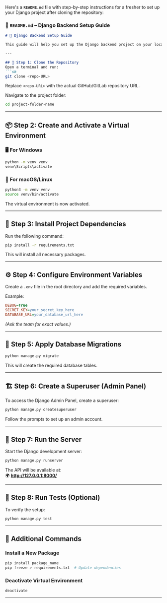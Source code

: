 Here's a **`README.md`** file with step-by-step instructions for a fresher to set up your Django project after cloning the repository:  

### 📄 **`README.md`** – Django Backend Setup Guide  

```markdown
# 🚀 Django Backend Setup Guide

This guide will help you set up the Django backend project on your local machine. Follow these steps carefully to get started.

---

## 🔽 Step 1: Clone the Repository
Open a terminal and run:
```sh
git clone <repo-URL>
```
Replace `<repo-URL>` with the actual GitHub/GitLab repository URL.

Navigate to the project folder:
```sh
cd project-folder-name
```

---

## 📦 Step 2: Create and Activate a Virtual Environment
### 🖥️ **For Windows**
```sh
python -m venv venv
venv\Scripts\activate
```
### 🐧 **For macOS/Linux**
```sh
python3 -m venv venv
source venv/bin/activate
```
The virtual environment is now activated.

---

## 📜 Step 3: Install Project Dependencies
Run the following command:
```sh
pip install -r requirements.txt
```
This will install all necessary packages.

---

## ⚙️ Step 4: Configure Environment Variables  
Create a `.env` file in the root directory and add the required variables.  

Example:
```ini
DEBUG=True
SECRET_KEY=your_secret_key_here
DATABASE_URL=your_database_url_here
```
*(Ask the team for exact values.)*

---

## 🔄 Step 5: Apply Database Migrations
```sh
python manage.py migrate
```
This will create the required database tables.

---

## 🏗️ Step 6: Create a Superuser (Admin Panel)
To access the Django Admin Panel, create a superuser:
```sh
python manage.py createsuperuser
```
Follow the prompts to set up an admin account.

---

## 🚀 Step 7: Run the Server
Start the Django development server:
```sh
python manage.py runserver
```
The API will be available at:  
🌍 **http://127.0.0.1:8000/**

---

## 🧪 Step 8: Run Tests (Optional)
To verify the setup:
```sh
python manage.py test
```

---

## 🎯 Additional Commands
### Install a New Package
```sh
pip install package_name
pip freeze > requirements.txt  # Update dependencies
```
### Deactivate Virtual Environment
```sh
deactivate
```

---
